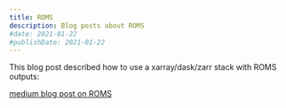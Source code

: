 ```yaml
---
title: ROMS
description: Blog posts about ROMS
#date: 2021-01-22
#publishDate: 2021-01-22
---
```


This blog post described how to use a xarray/dask/zarr stack with ROMS outputs:

[medium blog post on ROMS](https://raphaeldussin.medium.com/modern-python-tools-for-the-roms-ocean-model-bfca8642db01)


